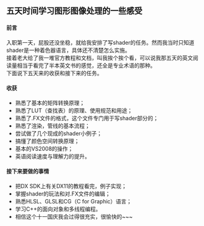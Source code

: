 ﻿## 五天时间学习图形图像处理的一些感受  
#### 前言  
入职第一天，屁股还没坐稳，就给我安排了写shader的任务。然而我当时只知道shader是一种着色器语言，具体还不清楚怎么实施。  
接着老大给了我一堆官方教程和文档，叫我挨个挨个看，可以说我那五天的英文阅读量相当于看完了半本英文书的感觉，还全是专业术语的那种。  
下面说下五天来的收获和接下来的任务。  
#### 收获  
- 熟悉了基本的矩阵转换原理；  
- 熟悉了LUT（查找表）的原理、使用规范和用途；  
- 熟悉了.FX文件的格式，这个文件专门用于写shader部分的；  
- 熟悉了渲染，管线的基本流程；  
- 尝试做了几个现成的shader小例子；  
- 搞懂了颜色空间转换原理；  
- 基本的VS2008的操作；  
- 英语阅读速度与理解力的提升。  

#### 接下来要做的事情  
- 把DX SDK上有关DX11的教程看完，例子实现；  
- 掌握shader的玩法和对.FX文件的编辑；  
- 熟悉HLSL、GLSL和CG（C for Graphic）语言；  
- 学习C++的面向对象和多线程编程。  
- 相信这个十一国庆我会过得很充实，很愉快的~~~  
